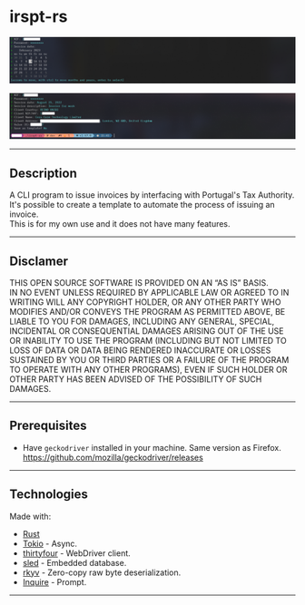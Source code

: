 # irspt-rs

![CLI screenshot - date picker](/_assets/1.png)

![CLI screenshot - complete](/_assets/2.png)

---

## Description

A CLI program to issue invoices by interfacing with Portugal's Tax Authority.\
It's possible to create a template to automate the process of issuing an invoice.\
This is for my own use and it does not have many features.

---

## Disclamer

THIS OPEN SOURCE SOFTWARE IS PROVIDED ON AN “AS IS” BASIS.\
IN NO EVENT UNLESS REQUIRED BY APPLICABLE LAW OR AGREED TO IN WRITING WILL ANY COPYRIGHT HOLDER,
OR ANY OTHER PARTY WHO MODIFIES AND/OR CONVEYS THE PROGRAM AS PERMITTED ABOVE, BE LIABLE TO YOU FOR DAMAGES,
INCLUDING ANY GENERAL, SPECIAL, INCIDENTAL OR CONSEQUENTIAL DAMAGES ARISING OUT OF THE USE OR INABILITY TO USE
THE PROGRAM (INCLUDING BUT NOT LIMITED TO LOSS OF DATA OR DATA BEING RENDERED INACCURATE OR LOSSES SUSTAINED BY
YOU OR THIRD PARTIES OR A FAILURE OF THE PROGRAM TO OPERATE WITH ANY OTHER PROGRAMS), EVEN IF SUCH HOLDER OR
OTHER PARTY HAS BEEN ADVISED OF THE POSSIBILITY OF SUCH DAMAGES.

---

## Prerequisites

- Have `geckodriver` installed in your machine. Same version as Firefox.\
  https://github.com/mozilla/geckodriver/releases

---

## Technologies

Made with:
- [Rust](https://github.com/rust-lang)
- [Tokio](https://github.com/tokio-rs/tokio) - Async.
- [thirtyfour](https://github.com/stevepryde/thirtyfour) - WebDriver client.
- [sled](https://github.com/spacejam/sled) - Embedded database.
- [rkyv](https://github.com/rkyv/rkyv) - Zero-copy raw byte deserialization.
- [Inquire](https://github.com/mikaelmello/inquire) - Prompt.

---
